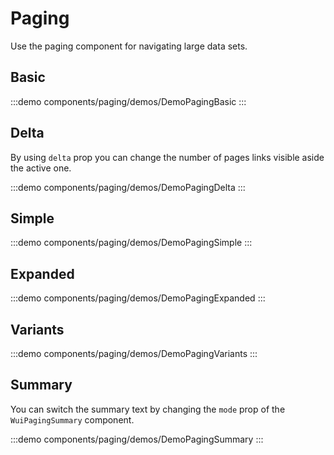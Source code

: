 <script setup>
import DemoPagingDelta from '@/components/paging/demos/DemoPagingDelta.vue'
import DemoPagingSimple from '@/components/paging/demos/DemoPagingSimple.vue'
import DemoPagingBasic from '@/components/paging/demos/DemoPagingBasic.vue'
import DemoPagingVariants from '@/components/paging/demos/DemoPagingVariants.vue'
import DemoPagingSummary from '@/components/paging/demos/DemoPagingSummary.vue'
import DemoPagingExpanded from '@/components/paging/demos/DemoPagingExpanded.vue'
</script>

# Paging

Use the paging component for navigating large data sets.

## Basic

:::demo components/paging/demos/DemoPagingBasic
<DemoPagingBasic />
:::

## Delta

By using `delta` prop you can change the number of pages links visible aside the active one.

:::demo components/paging/demos/DemoPagingDelta
<DemoPagingDelta />
:::

## Simple

:::demo components/paging/demos/DemoPagingSimple
<DemoPagingSimple />
:::

## Expanded

:::demo components/paging/demos/DemoPagingExpanded
<DemoPagingExpanded />
:::

## Variants

:::demo components/paging/demos/DemoPagingVariants
<DemoPagingVariants />
:::

## Summary

You can switch the summary text by changing the `mode` prop of the `WuiPagingSummary` component.

:::demo components/paging/demos/DemoPagingSummary
<DemoPagingSummary />
:::
